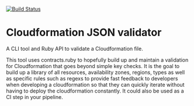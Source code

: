 [![Build Status](https://travis-ci.org/pvdvreede/cfn_validator.svg?branch=master)](https://travis-ci.org/pvdvreede/cfn_validator)

# Cloudformation JSON validator

A CLI tool and Ruby API to validate a Cloudformation file.

This tool uses contracts.ruby to hopefully build up and maintain a validation for Cloudformation that goes beyond simple key checks. It is the goal to build up a library of all resources, availability zones, regions, types as well as specific rules such as regexs to provide fast feedback to developers when developing a cloudformation so that they can quickly iterate without having to deploy the cloudformation constantly. It could also be used as a CI step in your pipeline.
